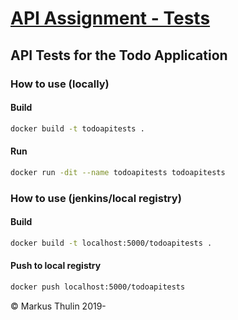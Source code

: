 # [API Assignment - Tests](https://gitlab.com/test-star/markus.thulin/api-assignment-tests)
## API Tests for the Todo Application
### How to use (locally)
####  Build
```bash
docker build -t todoapitests .
```
#### Run
```bash
docker run -dit --name todoapitests todoapitests
```

### How to use (jenkins/local registry)
####  Build
```bash
docker build -t localhost:5000/todoapitests .
```
#### Push to local registry
```bash
docker push localhost:5000/todoapitests
```

© Markus Thulin 2019-